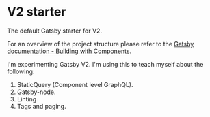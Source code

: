 # V2 starter

The default Gatsby starter for V2.

For an overview of the project structure please refer to the [Gatsby documentation - Building with Components](https://www.gatsbyjs.org/docs/building-with-components/).

I'm experimenting Gatsby V2. I'm using this to teach myself about the following:

1.  StaticQuery (Component level GraphQL).
2.  Gatsby-node.
3.  Linting
4.  Tags and paging.
